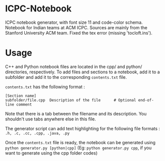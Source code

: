 # ICPC-Notebook
ICPC notebook generator, with font size 11 and code-color schema.  
Notebook for Indian teams at ACM ICPC. Sources are mainly from the Stanford University ACM team.
Fixed the tex error (missing 'tocloft.ins').

# Usage
C++ and Python notebook files are located in the cpp/ and python/ directories, respectively.
To add files and sections to a notebook, add it to a subfolder and add it to the corresponding `contents.txt` file.

`contents.txt` has the following format :
```
[Section name]
subfolder/file.cpp  Description of the file      # Optional end-of-line comment
```
Note that there is a tab between the filename and its description. You shouldn't use tabs anywhere else in this file.

The generator script can add text highlighting for the following file formats : `.h, .c, .cc, .cpp, .java, .py`

Once the `contents.txt` file is ready, the notebook can be generated using `python generator.py [python|cpp]` (Eg: `python generator.py cpp`, if you want to generate using the cpp folder codes)

